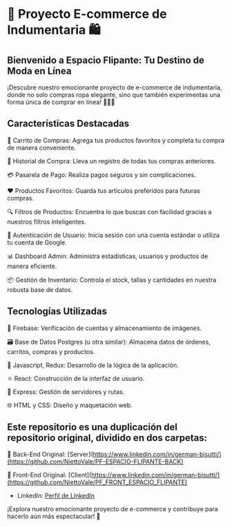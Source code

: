 # 🛒 Proyecto E-commerce de Indumentaria 🛍️

##  Bienvenido a Espacio Flipante: Tu Destino de Moda en Línea 

¡Descubre nuestro emocionante proyecto de e-commerce de indumentaria, donde no solo compras ropa elegante, sino que también experimentas una forma única de comprar en línea! 👕👚👖

##  Características Destacadas 
🛒 Carrito de Compras: Agrega tus productos favoritos y completa tu compra de manera conveniente.

📜 Historial de Compra: Lleva un registro de todas tus compras anteriores.

💳 Pasarela de Pago: Realiza pagos seguros y sin complicaciones.

❤️ Productos Favoritos: Guarda tus artículos preferidos para futuras compras.

🔍 Filtros de Productos: Encuentra lo que buscas con facilidad gracias a nuestros filtros inteligentes.

👤 Autenticación de Usuario: Inicia sesión con una cuenta estándar o utiliza tu cuenta de Google.

📊 Dashboard Admin: Administra estadísticas, usuarios y productos de manera eficiente.

📦 Gestión de Inventario: Controla el stock, tallas y cantidades en nuestra robusta base de datos.

##  Tecnologías Utilizadas 
🏢 Firebase: Verificación de cuentas y almacenamiento de imágenes.

🗃️ Base de Datos Postgres (u otra similar): Almacena datos de órdenes, carritos, compras y productos.

📜 Javascript, Redux: Desarrollo de la lógica de la aplicación.

⚛️ React: Construcción de la interfaz de usuario.

🚀 Express: Gestión de servidores y rutas.

🌐 HTML y CSS: Diseño y maquetación web.

## Este repositorio es una duplicación del repositorio original, dividido en dos carpetas:
📁 Back-End Original: [Server](https://www.linkedin.com/in/german-bisutti/](https://github.com/NiettoVale/PF-ESPACIO-FLIPANTE-BACK)

📁 Front-End Original: [Client](https://www.linkedin.com/in/german-bisutti/](https://github.com/NiettoVale/PF_FRONT_ESPACIO_FLIPANTE)

- LinkedIn: [Perfil de LinkedIn]([https://www.linkedin.com/in/german-bisutti/](https://github.com/NiettoVale/PF-ESPACIO-FLIPANTE-BACK))

¡Explora nuestro emocionante proyecto de e-commerce y contribuye para hacerlo aún más espectacular! 🚀
